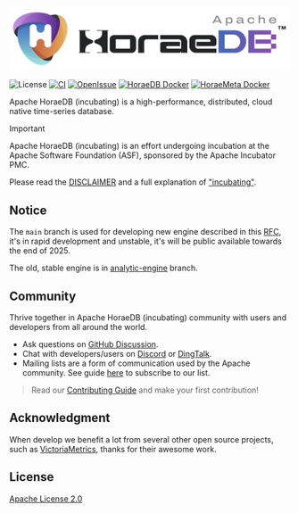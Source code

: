 ![HoraeDB](docs/logo/horaedb-banner-white-small.jpg)

![License](https://img.shields.io/badge/license-Apache--2.0-green.svg)
[![CI](https://github.com/apache/horaedb/actions/workflows/ci.yml/badge.svg)](https://github.com/apache/horaedb/actions/workflows/ci.yml)
[![OpenIssue](https://img.shields.io/github/issues/apache/horaedb)](https://github.com/apache/horaedb/issues)
[![HoraeDB Docker](https://img.shields.io/docker/v/apache/horaedb-server?logo=docker&label=horaedb-server)](https://hub.docker.com/r/apache/horaedb-server)
[![HoraeMeta Docker](https://img.shields.io/docker/v/apache/horaemeta-server?logo=docker&label=horaemeta-server)](https://hub.docker.com/r/apache/horaemeta-server)

Apache HoraeDB (incubating) is a high-performance, distributed, cloud native time-series database.

> [!IMPORTANT]
> Apache HoraeDB (incubating) is an effort undergoing incubation at the Apache
> Software Foundation (ASF), sponsored by the Apache Incubator PMC.
>
> Please read the [DISCLAIMER](DISCLAIMER) and a full explanation of ["incubating"](https://incubator.apache.org/policy/incubation.html).

## Notice

The `main` branch is used for developing new engine described in this [RFC](docs/rfcs/20240827-metric-engine.md), it's in rapid development and unstable, it's will be public available towards the end of 2025.

The old, stable engine is in [analytic-engine](https://github.com/apache/horaedb/tree/analytic-engine) branch.

## Community

Thrive together in Apache HoraeDB (incubating) community with users and developers from all around the world.

- Ask questions on [GitHub Discussion](https://github.com/apache/horaedb/discussions).
- Chat with developers/users on [Discord](https://discord.gg/h5r4kVMRYN) or [DingTalk](https://horaedb.apache.org/images/dingtalk.jpg).
- Mailing lists are a form of communication used by the Apache community. See guide [here](http://horaedb.apache.org/community/) to subscribe to our list.

> Read our [Contributing Guide](CONTRIBUTING.md) and make your first contribution!

## Acknowledgment

When develop we benefit a lot from several other open source projects, such as [VictoriaMetrics](https://github.com/VictoriaMetrics/VictoriaMetrics), thanks for their awesome work.

## License

[Apache License 2.0](./LICENSE)
